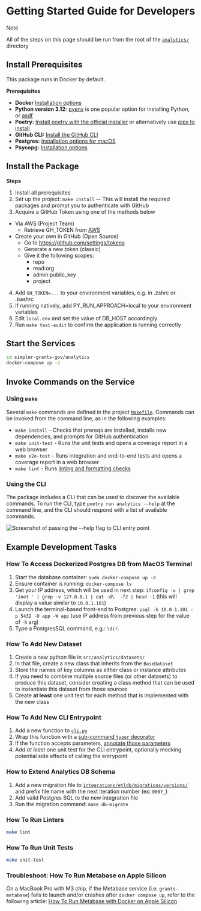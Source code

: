 # Getting Started Guide for Developers

> [!NOTE]
> All of the steps on this page should be run from the root of the [`analytics/`](../../analytics/) directory

## Install Prerequisites 

This package runs in Docker by default.

**Prerequisites**

- **Docker** [Installation options](https://docs.docker.com/desktop/setup/install/mac-install/) 
- **Python version 3.12:** [pyenv](https://github.com/pyenv/pyenv#installation) is one popular option for installing Python, or [asdf](https://asdf-vm.com/)
- **Poetry:** [Install poetry with the official installer](https://python-poetry.org/docs/#installing-with-the-official-installer) or alternatively use [pipx to install](https://python-poetry.org/docs/#installing-with-pipx)
- **GitHub CLI:** [Install the GitHub CLI](https://github.com/cli/cli#installation)
- **Postgres:** [Installation options for macOS](https://www.postgresql.org/download/macosx/)
- **Psycopg:** [Installation options](https://www.psycopg.org/psycopg3/docs/basic/install.html)

## Install the Package

**Steps**

1. Install all prerequisites
2. Set up the project: `make install` -- This will install the required packages and prompt you to authenticate with GitHub
3. Acquire a GitHub Token using one of the methods below
  - Via AWS (Project Team)
    - Retrieve GH_TOKEN from [AWS](https://us-east-1.console.aws.amazon.com/systems-manager/parameters/%252Fanalytics%252Fgithub-token/description?region=us-east-1&tab=Table#list_parameter_filters=Name:Contains:analytics%2Fgithub-token)
  - Create your own in GitHub (Open Source)
    - Go to https://github.com/settings/tokens
    - Generate a new token (classic)
    - Give it the following scopes:
      - repo
      - read:org
      - admin:public_key
      - project
4. Add `GH_TOKEN=...` to your environment variables, e.g. in .zshrc or .bashrc
5. If running natively, add PY_RUN_APPROACH=local to your environment variables
6. Edit `local.env` and set the value of DB_HOST accordingly
7. Run `make test-audit` to confirm the application is running correctly

## Start the Services

```bash
cd simpler-grants-gov/analytics
docker-compose up -d
```

## Invoke Commands on the Service

### Using `make` 

Several `make` commands are defined in the project [`Makefile`](../../analytics/Makefile). Commands can be invoked from the command line, as in the following examples:

- `make install` - Checks that prereqs are installed, installs new dependencies, and prompts for GitHub authentication
- `make unit-test` - Runs the unit tests and opens a coverage report in a web browser
- `make e2e-test` - Runs integration and end-to-end tests and opens a coverage report in a web browser
- `make lint` - Runs [linting and formatting checks](formatting-and-linting.md)

### Using the CLI 

The package includes a CLI that can be used to discover the available commands. To run the CLI, type `poetry run analytics --help` at the command line, and the CLI should respond with a list of available commands.

![Screenshot of passing the --help flag to CLI entry point](../../analytics/static/screenshot-cli-help.png)

## Example Development Tasks

### How To Access Dockerized Postgres DB from MacOS Terminal

1. Start the database container: `sudo docker-compose up -d`
2. Ensure container is running: `docker-compose ls`
3. Get your IP address, which will be used in next step: `ifconfig -u | grep 'inet ' | grep -v 127.0.0.1 | cut -d\  -f2 | head -1` (this will display a value similar to `10.0.1.101`)
4. Launch the terminal-based front-end to Postgres: `psql -h 10.0.1.101 -p 5432 -U app -W app` (use IP address from previous step for the value of `-h` arg)
5. Type a PostgresSQL command, e.g.: `\dir`.

### How To Add New Dataset

1. Create a new python file in `src/analytics/datasets/`
2. In that file, create a new class that inherits from the `BaseDataset`
3. Store the names of key columns as either class or instance attributes
4. If you need to combine multiple source files (or other datasets) to produce this dataset, consider creating a class method that can be used to instantiate this dataset from those sources
5. Create **at least** one unit test for each method that is implemented with the new class

### How To Add New CLI Entrypoint

1. Add a new function to [`cli.py`](../../analytics/src/analytics/cli.py)
2. Wrap this function with a [sub-command `typer` decorator](https://typer.tiangolo.com/tutorial/subcommands/single-file/) 
3. If the function accepts parameters, [annotate those parameters](https://typer.tiangolo.com/tutorial/options/name/)
4. Add *at least* one unit test for the CLI entrypoint, optionally mocking potential side effects of calling the entrypoint

### How to Extend Analytics DB Schema

1. Add a new migration file to [`integrations/etldb/migrations/versions/`](../../analytics/src/analytics/integrations/etldb/migrations/versions) and prefix file name with the next iteration number (ex: `0007_`)
2. Add valid Postgres SQL to the new integration file
3. Run the migration command: `make db-migrate` 

### How To Run Linters

```bash
make lint
```

### How To Run Unit Tests

```bash
make unit-test
```

### Troubleshoot: How To Run Metabase on Apple Silicon

On a MacBook Pro with M3 chip, if the Metabase service (i.e. `grants-metabase`)
fails to launch and/or crashes after `docker compose up`, refer to the following 
article: [How To Run Metabase with Docker on Apple Silicon](./run-metabase-on-apple-silicon.md)

